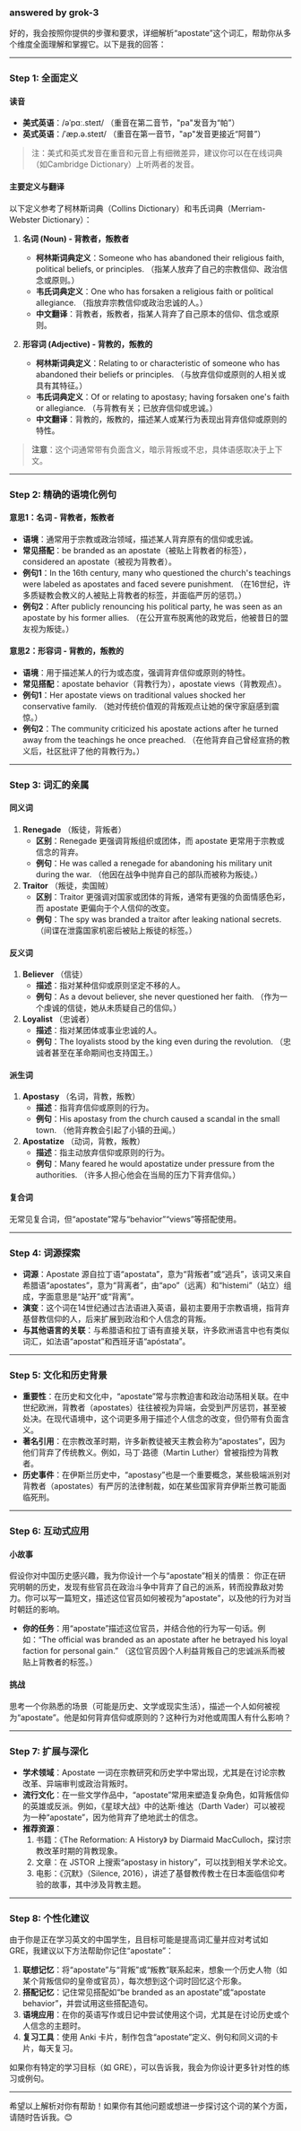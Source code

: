 ### answered by grok-3
好的，我会按照你提供的步骤和要求，详细解析“apostate”这个词汇，帮助你从多个维度全面理解和掌握它。以下是我的回答：

---

### **Step 1: 全面定义**

#### **读音**
- **美式英语**：/əˈpɑː.steɪt/ （重音在第二音节，"pa"发音为“帕”）
- **英式英语**：/ˈæp.ə.steɪt/ （重音在第一音节，"ap"发音更接近“阿普”）
> 注：美式和英式发音在重音和元音上有细微差异，建议你可以在在线词典（如Cambridge Dictionary）上听两者的发音。

#### **主要定义与翻译**
以下定义参考了柯林斯词典（Collins Dictionary）和韦氏词典（Merriam-Webster Dictionary）：

1. **名词 (Noun) - 背教者，叛教者**
   - **柯林斯词典定义**：Someone who has abandoned their religious faith, political beliefs, or principles. （指某人放弃了自己的宗教信仰、政治信念或原则。）
   - **韦氏词典定义**：One who has forsaken a religious faith or political allegiance. （指放弃宗教信仰或政治忠诚的人。）
   - **中文翻译**：背教者，叛教者，指某人背弃了自己原本的信仰、信念或原则。

2. **形容词 (Adjective) - 背教的，叛教的**
   - **柯林斯词典定义**：Relating to or characteristic of someone who has abandoned their beliefs or principles. （与放弃信仰或原则的人相关或具有其特征。）
   - **韦氏词典定义**：Of or relating to apostasy; having forsaken one's faith or allegiance. （与背教有关；已放弃信仰或忠诚。）
   - **中文翻译**：背教的，叛教的，描述某人或某行为表现出背弃信仰或原则的特性。

> **注意**：这个词通常带有负面含义，暗示背叛或不忠，具体语感取决于上下文。

---

### **Step 2: 精确的语境化例句**

#### **意思1：名词 - 背教者，叛教者**
- **语境**：通常用于宗教或政治领域，描述某人背弃原有的信仰或忠诚。
- **常见搭配**：be branded as an apostate（被贴上背教者的标签），considered an apostate（被视为背教者）。
- **例句1**：In the 16th century, many who questioned the church's teachings were labeled as apostates and faced severe punishment. （在16世纪，许多质疑教会教义的人被贴上背教者的标签，并面临严厉的惩罚。）
- **例句2**：After publicly renouncing his political party, he was seen as an apostate by his former allies. （在公开宣布脱离他的政党后，他被昔日的盟友视为叛徒。）

#### **意思2：形容词 - 背教的，叛教的**
- **语境**：用于描述某人的行为或态度，强调背弃信仰或原则的特性。
- **常见搭配**：apostate behavior（背教行为），apostate views（背教观点）。
- **例句1**：Her apostate views on traditional values shocked her conservative family. （她对传统价值观的背叛观点让她的保守家庭感到震惊。）
- **例句2**：The community criticized his apostate actions after he turned away from the teachings he once preached. （在他背弃自己曾经宣扬的教义后，社区批评了他的背教行为。）

---

### **Step 3: 词汇的亲属**

#### **同义词**
1. **Renegade** （叛徒，背叛者）
   - **区别**：Renegade 更强调背叛组织或团体，而 apostate 更常用于宗教或信念的背弃。
   - **例句**：He was called a renegade for abandoning his military unit during the war. （他因在战争中抛弃自己的部队而被称为叛徒。）
2. **Traitor** （叛徒，卖国贼）
   - **区别**：Traitor 更强调对国家或团体的背叛，通常有更强的负面情感色彩，而 apostate 更偏向于个人信仰的改变。
   - **例句**：The spy was branded a traitor after leaking national secrets. （间谍在泄露国家机密后被贴上叛徒的标签。）

#### **反义词**
1. **Believer** （信徒）
   - **描述**：指对某种信仰或原则坚定不移的人。
   - **例句**：As a devout believer, she never questioned her faith. （作为一个虔诚的信徒，她从未质疑自己的信仰。）
2. **Loyalist** （忠诚者）
   - **描述**：指对某团体或事业忠诚的人。
   - **例句**：The loyalists stood by the king even during the revolution. （忠诚者甚至在革命期间也支持国王。）

#### **派生词**
1. **Apostasy** （名词，背教，叛教）
   - **描述**：指背弃信仰或原则的行为。
   - **例句**：His apostasy from the church caused a scandal in the small town. （他背弃教会引起了小镇的丑闻。）
2. **Apostatize** （动词，背教，叛教）
   - **描述**：指主动放弃信仰或原则的行为。
   - **例句**：Many feared he would apostatize under pressure from the authorities. （许多人担心他会在当局的压力下背弃信仰。）

#### **复合词**
无常见复合词，但“apostate”常与“behavior”“views”等搭配使用。

---

### **Step 4: 词源探索**

- **词源**：Apostate 源自拉丁语“apostata”，意为“背叛者”或“逃兵”，该词又来自希腊语“apostates”，意为“背离者”，由“apo”（远离）和“histemi”（站立）组成，字面意思是“站开”或“背离”。
- **演变**：这个词在14世纪通过古法语进入英语，最初主要用于宗教语境，指背弃基督教信仰的人，后来扩展到政治和个人信念的背叛。
- **与其他语言的关联**：与希腊语和拉丁语有直接关联，许多欧洲语言中也有类似词汇，如法语“apostat”和西班牙语“apóstata”。

---

### **Step 5: 文化和历史背景**

- **重要性**：在历史和文化中，“apostate”常与宗教迫害和政治动荡相关联。在中世纪欧洲，背教者（apostates）往往被视为异端，会受到严厉惩罚，甚至被处决。在现代语境中，这个词更多用于描述个人信念的改变，但仍带有负面含义。
- **著名引用**：在宗教改革时期，许多新教徒被天主教会称为“apostates”，因为他们背弃了传统教义。例如，马丁·路德（Martin Luther）曾被指控为背教者。
- **历史事件**：在伊斯兰历史中，“apostasy”也是一个重要概念，某些极端派别对背教者（apostates）有严厉的法律制裁，如在某些国家背弃伊斯兰教可能面临死刑。

---

### **Step 6: 互动式应用**

#### **小故事**
假设你对中国历史感兴趣，我为你设计一个与“apostate”相关的情景：
你正在研究明朝的历史，发现有些官员在政治斗争中背弃了自己的派系，转而投靠敌对势力。你可以写一篇短文，描述这位官员如何被视为“apostate”，以及他的行为对当时朝廷的影响。
- **你的任务**：用“apostate”描述这位官员，并结合他的行为写一句话。例如：“The official was branded as an apostate after he betrayed his loyal faction for personal gain.” （这位官员因个人利益背叛自己的忠诚派系而被贴上背教者的标签。）

#### **挑战**
思考一个你熟悉的场景（可能是历史、文学或现实生活），描述一个人如何被视为“apostate”。他是如何背弃信仰或原则的？这种行为对他或周围人有什么影响？

---

### **Step 7: 扩展与深化**

- **学术领域**：Apostate 一词在宗教研究和历史学中常出现，尤其是在讨论宗教改革、异端审判或政治背叛时。
- **流行文化**：在一些文学作品中，“apostate”常用来塑造复杂角色，如背叛信仰的英雄或反派。例如，《星球大战》中的达斯·维达（Darth Vader）可以被视为一种“apostate”，因为他背弃了绝地武士的信念。
- **推荐资源**：
  1. 书籍：《The Reformation: A History》 by Diarmaid MacCulloch，探讨宗教改革时期的背教现象。
  2. 文章：在 JSTOR 上搜索“apostasy in history”，可以找到相关学术论文。
  3. 电影：《沉默》（Silence, 2016），讲述了基督教传教士在日本面临信仰考验的故事，其中涉及背教主题。

---

### **Step 8: 个性化建议**

由于你是正在学习英文的中国学生，且目标可能是提高词汇量并应对考试如 GRE，我建议以下方法帮助你记住“apostate”：
1. **联想记忆**：将“apostate”与“背叛”或“叛教”联系起来，想象一个历史人物（如某个背叛信仰的皇帝或官员），每次想到这个词时回忆这个形象。
2. **搭配记忆**：记住常见搭配如“be branded as an apostate”或“apostate behavior”，并尝试用这些搭配造句。
3. **语境应用**：在你的英语写作或日记中尝试使用这个词，尤其是在讨论历史或个人信念的主题时。
4. **复习工具**：使用 Anki 卡片，制作包含“apostate”定义、例句和同义词的卡片，每天复习。

如果你有特定的学习目标（如 GRE），可以告诉我，我会为你设计更多针对性的练习或例句。

---

希望以上解析对你有帮助！如果你有其他问题或想进一步探讨这个词的某个方面，请随时告诉我。😊